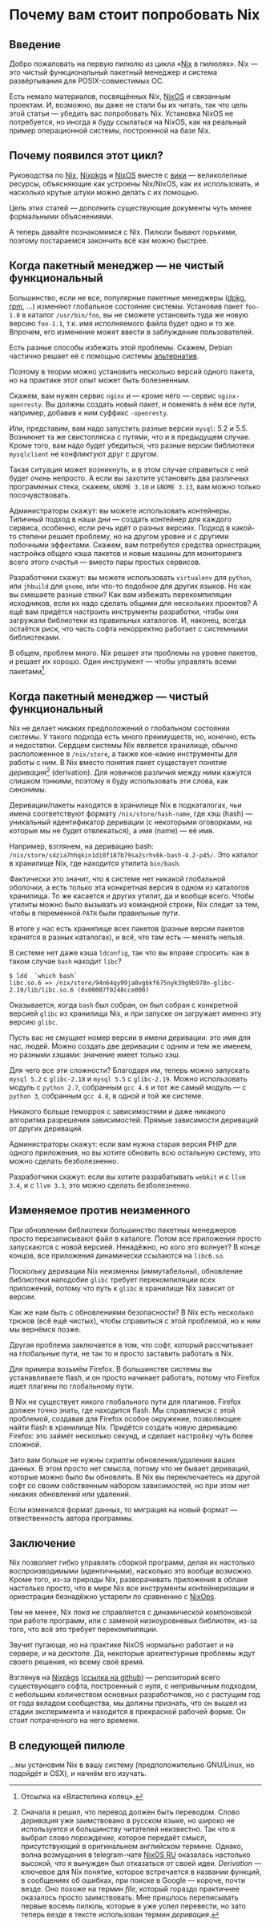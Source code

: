 # Почему вам стоит попробовать Nix

## Введение

Добро пожаловать на первую пилюлю из цикла «[Nix](https://nixos.org/nix) в пилюлях».
Nix — это чистый функциональный пакетный менеджер и система развёртывания для POSIX-совместимых ОС.

Есть немало материалов, посвящённых Nix, [NixOS](https::/nixos.org/nixos) и связанным проектам.
И, возможно, вы даже не стали бы их читать, так что цель этой статьи — убедить вас попробовать Nix.
Установка NixOS не потребуется, но иногда я буду ссылаться на NixOS, как на реальный пример операционной системы, построенной на базе Nix.

## Почему появился этот цикл?

Руководства по [Nix](https://nixos.org/manual/nix), [Nixpkgs](https://nixos.org/manual/nixpkgs/) и [NixOS](https://nixos.org/manual/nixos/) вместе с [вики](https://nixos.wiki/) — великолепные ресурсы, объясняющие как устроены Nix/NixOS, как их использовать, и насколько крутые штуки можно делать с их помощью.

Цель этих статей — дополнить существующие документы чуть менее формальными объяснениями.

А теперь давайте познакомимся с Nix.
Пилюли бывают горькими, поэтому постараемся закончить всё как можно быстрее.

## Когда пакетный менеджер — не чистый функциональный

Большинство, если не все, популярные пакетные менеджеры ([dpkg](https://wiki.debian.org/dpkg), [rpm](http://www.rpm.org/), ...) изменяют глобальное состояние системы.
Установив пакет `foo-1.0` в каталог `/usr/bin/foo`, вы не сможете установить туда же новую версию `foo-1.1`, т.к. имя исполняемого файла будет одно и то же.
Впрочем, его изменение может ввести в заблуждение пользователей.

Есть разные способы избежать этой проблемы. Скажем, Debian частично решает её с помощью системы [альтернатив](https://wiki.debian.org/DebianAlternatives).

Поэтому в теории можно установить несколько версий одного пакета, но на практике этот опыт может быть болезненным.

Скажем, вам нужен сервис `nginx` и — кроме него — сервис `nginx-openresty`.
Вы должны создать новый пакет, и поменять в нём все пути, например, добавив к ним суффикс `-openresty`.

Или, представим, вам надо запустить разные версии `mysql`: 5.2 и 5.5.
Возникнет та же свистопляска с путями, что и в предыдущем случае.
Кроме того, вам надо будет убедиться, что разные версии библиотеки `mysqlclient` не конфликтуют друг с другом.

Такая ситуация может возникнуть, и в этом случае справиться с ней будет *очень* непросто.
А если вы захотите установить два различных программных стека, скажем, `GNOME 3.10` и `GNOME 3.13`, вам можно только посочувствовать.

Администраторы скажут: вы можете использовать контейнеры.
Типичный подход в наши дни — создать контейнер для каждого сервиса, особенно, если речь идёт о разных версиях.
Подход в какой-то степени решает проблему, но на другом уровне и с другими побочными эффектами.
Скажем, вам потребутся средства оркестрации, настройка общего кэша пакетов и новые машины для мониторинга всего этого счастья — вместо пары простых сервисов.

Разработчики скажут: вы можете использовать `virtualenv` для `python`, или `jhbuild` для `gnome`, или что-то подобное для других языков.
Но как вы смешаете разные стеки?
Как вам избежать перекомпиляции исходников, если их надо сделать общими для нескольких проектов?
А ещё вам придётся настроить инструменты разработки, чтобы они загружали библиотеки из правильных каталогов.
И, наконец, всегда остаётся риск, что часть софта некорректно работает с системными библиотеками.

В общем, проблем много.
Nix решает эти проблемы на уровне пакетов, и решает их хорошо.
Один инструмент — чтобы управлять всеми пакетами[^1].

## Когда пакетный менеджер — чистый функциональный

Nix не делает никаких предположений о глобальном состоянии системы.
У такого подхода есть много преимуществ, но, конечно, есть и недостатки.
Сердцем системы Nix является хранилище, обычно расположенное в `/nix/store`, а также кое-какие инструменты для работы с ним.
В Nix вместо понятия пакет существует понятие *деривация*[^2] (derivation).
Для новичков различия между ними кажутся слишком тонкими, поэтому я буду использовать эти слова, как синонимы.

Деривации/пакеты находятся в хранилище Nix в подкаталогах, чьи имена соответствуют формату `/nix/store/hash-name`, где хэш (hash) — уникальный идентификатор деривации (с некоторыми оговорками, на которые мы не будет отвлекаться), а имя (name) — её имя.

Например, взглянем, на деривацию bash: `/nix/store/s4zia7hhqkin1di0f187b79sa2srhv6k-bash-4.2-p45/`.
Это каталог в хранилище Nix, где находится утилита `bin/bash`.

Фактически это значит, что в системе нет никакой глобальной оболочки, а есть только эта конкретная версия в одном из каталогов хранилища.
То же касается и других утилит, да и вообще всего.
Чтобы утилиты можно было вызывать из командной строки, Nix следит за тем, чтобы в переменной `PATH` были правильные пути.

В итоге у нас есть хранилище всех пакетов (разные версии пакетов хранятся в разных каталогах), и всё, что там есть — менять нельзя.

В системе нет даже кэша `ldconfig`, так что вы вправе спросить: как в таком случае `bash` находит `libc`?

```text
$ ldd  `which bash`
libc.so.6 => /nix/store/94n64qy99ja0vgbkf675nyk39g9b978n-glibc-2.19/lib/libc.so.6 (0x00007f0248cce000)
```

Оказывается, когда `bash` был собран, он был собран с конкретной версией `glibc` из хранилища Nix, и при запуске он загружает именно эту версию `glibc`.

Пусть вас не смущает номер версии в имени деривации: это имя для нас, людей.
Можно создать две деривации с одним и тем же именем, но разными хэшами: значение имеет только хэш.

Для чего все эти сложности?
Благодаря им, теперь можно запускать `mysql 5.2` с `glibc-2.18` и `mysql 5.5` с `glibc-2.19`.
Можно использовать модуль c `python 2.7`, собранным `gcc 4.6` и тот же самый модуль — с `python 3`, собранным `gcc 4.8`, в одной и той же системе.

Никакого больше геморроя с зависимостями и даже никакого алгоритма разрешения зависимостей.
Прямые зависимости дериваций от других дериваций.

Администраторы скажут: если вам нужна старая версия PHP для одного приложения, но вы хотите обновить всю остальную систему, это можно сделать безболезненно.

Разработчики скажут: если вы хотите разрабатывать `webkit` и с `llvm 3.4`, и с `llvm 3.3`, это можно сделать безболезненно.

## Изменяемое против неизменного

При обновлении библиотеки большинство пакетных менеджеров просто перезаписывают файл в каталоге.
Потом все приложения просто запускаются с новой версией.
Ненадёжно, но кого это волнует?
В конце концов, все приложения динамически ссылаются на `libc6.so`.

Поскольку деривации Nix неизменны (иммутабельны), обновление библиотеки наподобие `glibc` требует перекомпиляции всех приложений, потому что путь к `glibc` в хранилище Nix зависит от версии.

Как же нам быть с обновлениями безопасности?
В Nix есть несколько трюков (всё ещё чистых), чтобы справиться с этой проблемой, но к ним мы вернёмся позже.

Другая проблема заключается в том, что софт, который рассчитывает на глобальные пути, не так то и просто заставить работать в Nix.

Для примера возьмём Firefox.
В большинстве системы вы устанавливаете flash, и он просто начинает работать, потому что Firefox ищет плагины по глобальному пути.

В Nix не существует никого глобального пути для плагинов.
Firefox должен точно знать, где находится flash.
Мы справляемся с этой проблемой, создавая для Firefox особое окружение, позволяющее найти flash в хранилище Nix.
Придётся создать новую деривацию Firefox: это займёт несколько секунд, и сделает настройку чуть более сложной.

Зато вам больше не нужны скрипты обновления/удаления ваших данных.
В этом просто нет смысла, потому что не бывает дериваций, которые можно было бы обновлять.
В Nix вы переключаетесь на другой софт со своим собственным набором зависимостей, но при этом нет никаких обновлений или удалений.

Если изменился формат данных, то миграция на новый формат — отвественность автора программы.

## Заключение

Nix позволяет гибко управлять сборкой программ, делая их настолько воспроизводимыми (идентичными), насколько это вообще возможно.
Кроме того, из-за природы Nix, разворачивать приложения в облаке настолько просто, что в мире Nix все инструменты контейнеризации и оркестрации безнадёжно устарели по сравнению с [NixOps](http://nixos.org/nixops/).

Тем не менее, Nix *пока* не справляется с динамической компоновкой при работе программ, или с заменой низкоуровневых библиотек, из-за того, что всё это требует перекомпиляции.

Звучит пугающе, но на практике NixOS нормально работает и на сервере, и на десктопе.
Да, некоторые архитектурные проблемы ждут своего решения, но всему своё время.

Взглянув на [Nixpkgs](https://nixos.org/nixpkgs) ([ссылка на github](https://github.com/NixOS/nixpkgs)) — репозиторий всего существующего софта, построенный с нуля, с непривычным подходом, с небольшим количеством основных разработчиков, но с растущим год от года вкладом сообщества, мы должны признать, что он вышел из стадии эксперимента и находится в прекрасной рабочей форме.
Он стоит потраченного на него времени.

## В следующей пилюле

...мы установим Nix в вашу систему (предположительно GNU/Linux, но подойдёт и OSX), и начнём его изучать.

[^1]: Отсылка на «Властелина колец».

[^2]: Сначала я решил, что перевод должен быть переводом.
      Слово *деривация* уже заимствовано в русском языке, но широко не используется и большинству читателей неизвестно.
      Так что я выбрал слово *порождение*, которое передаёт смысл, присутствующий в оригинальном английском термине. Однако, волна возмущения в telegram-чате [NixOS RU](https://t.me/ru_nixos) оказалась настолько высокой, что я вынужден был отказаться от своей идеи.
      *Derivation* — ключевое для Nix понятие, которое встречается в названии функций, в сообщениях об ошибках, при поиске в Google — короче, почти везде. Оно похоже на термин *file*, который гораздо практичнее оказалось просто заимствовать.
      Мне пришлось переписывать первые восемь пилюль, которые я уже успел перевести, но зато теперь везде в тексте использован термин *деривация*.
